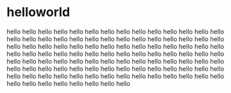 # helloworld
hello hello hello hello hello hello hello hello hello hello hello hello hello hello hello hello hello hello hello hello hello hello hello hello hello hello hello hello hello hello hello hello hello hello hello hello hello hello hello hello hello hello hello hello hello hello hello hello hello hello hello hello hello hello hello hello hello hello hello hello hello hello hello hello hello hello hello hello hello hello hello hello hello hello hello hello hello hello hello hello hello hello hello hello hello hello hello hello hello hello hello hello hello hello hello hello hello hello hello hello hello hello hello hello hello hello 
